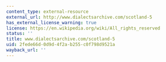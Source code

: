 ```yaml
---
content_type: external-resource
external_url: http://www.dialectsarchive.com/scotland-5
has_external_license_warning: true
license: https://en.wikipedia.org/wiki/All_rights_reserved
status: ''
title: www.dialectsarchive.com/scotland-5
uid: 2fede66d-0d9d-4f2a-b255-c0f798d9521a
wayback_url: ''
---
```

